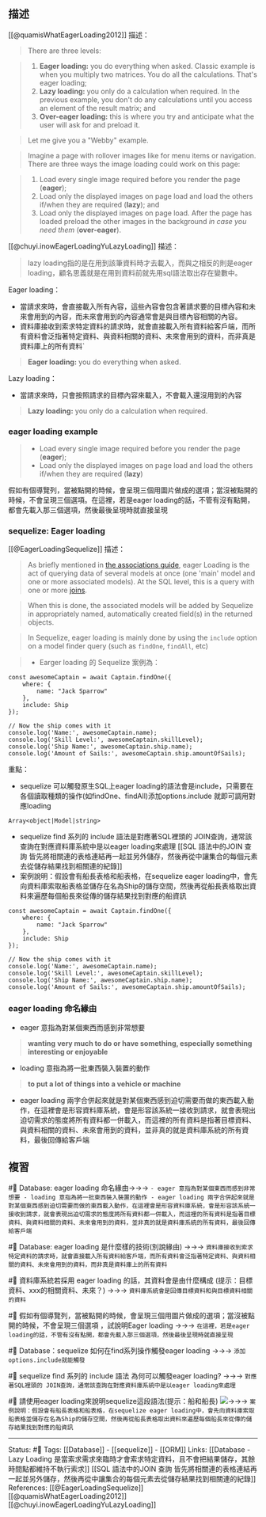 ## 描述

[[@quamisWhatEagerLoading2012]] 描述：
> There are three levels:

> 1.  **Eager loading:** you do everything when asked. Classic example is when you multiply two matrices. You do all the calculations. That's eager loading;
> 2.  **Lazy loading:** you only do a calculation when required. In the previous example, you don't do any calculations until you access an element of the result matrix; and
> 3.  **Over-eager loading:** this is where you try and anticipate what the user will ask for and preload it.

> Let me give you a "Webby" example.

> Imagine a page with rollover images like for menu items or navigation. There are three ways the image loading could work on this page:

> 1.  Load every single image required before you render the page (**eager**);
> 2.  Load only the displayed images on page load and load the others if/when they are required (**lazy**); and
> 3.  Load only the displayed images on page load. After the page has loaded preload the other images in the background _in case you need them_ (**over-eager**).

[[@chuyi.inowEagerLoadingYuLazyLoading]] 描述：
> lazy loading指的是在用到該筆資料時才去載入，而與之相反的則是eager loading，顧名思義就是在用到資料前就先用sql語法取出存在變數中。

Eager loading：
- 當請求來時，會直接載入所有內容，這些內容會包含著請求要的目標內容和未來會用到的內容，而未來會用到的內容通常會是與目標內容相關的內容。
- 資料庫接收到索求特定資料的請求時，就會直接載入所有資料給客戶端，而所有資料會泛指著特定資料、與資料相關的資料、未來會用到的資料，而非真是資料庫上的所有資料`
> **Eager loading:** you do everything when asked.

Lazy loading： 
- 當請求來時，只會按照請求的目標內容來載入，不會載入還沒用到的內容
> **Lazy loading:** you only do a calculation when required.


### eager loading example

> -   Load every single image required before you render the page (**eager**);
> -   Load only the displayed images on page load and load the others if/when they are required (**lazy**)

假如有個導覽列，當被點開的時候，會呈現三個用圖片做成的選項；當沒被點開的時候，不會呈現三個選項。在這裡，若是eager loading的話，不管有沒有點開，都會先載入那三個選項，然後最後呈現時就直接呈現



### sequelize: Eager loading
[[@EagerLoadingSequelize]] 描述：
>  As briefly mentioned in [the associations guide](https://sequelize.org/docs/v6/core-concepts/assocs/), eager Loading is the act of querying data of several models at once (one 'main' model and one or more associated models). At the SQL level, this is a query with one or more [joins](https://en.wikipedia.org/wiki/Join_(SQL)).

> When this is done, the associated models will be added by Sequelize in appropriately named, automatically created field(s) in the returned objects.

> In Sequelize, eager loading is mainly done by using the `include` option on a model finder query (such as `findOne`, `findAll`, etc)

> - Earger loading 的 Sequelize 案例為：
  
```
const awesomeCaptain = await Captain.findOne({
	where: {
		name: "Jack Sparrow"
	},
	include: Ship
});

// Now the ship comes with it
console.log('Name:', awesomeCaptain.name);
console.log('Skill Level:', awesomeCaptain.skillLevel);
console.log('Ship Name:', awesomeCaptain.ship.name);
console.log('Amount of Sails:', awesomeCaptain.ship.amountOfSails);
```

重點：
- sequelize 可以觸發原生SQL上eager loading的語法會是include，只需要在各個讀取種類的操作(如findOne、findAll)添加options.include 就即可調用對應loading
```
Array<object|Model|string>
```

- sequelize find 系列的 include 語法是對應著SQL裡頭的 JOIN查詢，通常該查詢在對應資料庫系統中是以eager loading來處理
[[SQL 語法中的JOIN 查詢 皆先將相關連的表格連結再一起並另外儲存，然後再從中讓集合的每個元素去從儲存結果找到相關連的紀錄]]
-  案例說明：假設會有船長表格和船表格，在sequelize eager loading中，會先向資料庫索取船表格並儲存在名為Ship的儲存空間，然後再從船長表格取出資料來遍歷每個船長來從傳的儲存結果找到對應的船資訊
```
const awesomeCaptain = await Captain.findOne({
	where: {
		name: "Jack Sparrow"
	},
	include: Ship
});

// Now the ship comes with it
console.log('Name:', awesomeCaptain.name);
console.log('Skill Level:', awesomeCaptain.skillLevel);
console.log('Ship Name:', awesomeCaptain.ship.name);
console.log('Amount of Sails:', awesomeCaptain.ship.amountOfSails);
```


### eager loading 命名緣由
- eager 意指為對某個東西而感到非常想要
> **wanting** **very much to do or have something, especially something interesting or enjoyable**
-  loading 意指為將一批東西裝入裝置的動作
> **to put a lot of things into a vehicle or machine**
- eager loading 兩字合併起來就是對某個東西感到迫切需要而做的東西載入動作，在這裡會是形容資料庫系統，會是形容該系統一接收到請求，就會表現出迫切需求的態度將所有資料都一併載入，而這裡的所有資料是指著目標資料、與資料相關的資料、未來會用到的資料，並非真的就是資料庫系統的所有資料，最後回傳給客戶端
## 複習
#🧠  Database: eager loading 命名緣由->->-> `- eager 意指為對某個東西而感到非常想要 - loading 意指為將一批東西裝入裝置的動作 - eager loading 兩字合併起來就是對某個東西感到迫切需要而做的東西載入動作，在這裡會是形容資料庫系統，會是形容該系統一接收到請求，就會表現出迫切需求的態度將所有資料都一併載入，而這裡的所有資料是指著目標資料、與資料相關的資料、未來會用到的資料，並非真的就是資料庫系統的所有資料，最後回傳給客戶端`
<!--SR:!2023-01-16,127,250-->


#🧠 Database: eager loading 是什麼樣的技術(別說緣由) ->->-> `資料庫接收到索求特定資料的請求時，就會直接載入所有資料給客戶端，而所有資料會泛指著特定資料、與資料相關的資料、未來會用到的資料，而非真是資料庫上的所有資料`
<!--SR:!2022-12-03,99,250-->

#🧠 資料庫系統若採用 eager loading  的話，其資料會是由什麼構成 (提示：目標資料、xxx的相關資料、未來？) ->->-> `資料庫系統會是回傳目標資料和與目標資料相關的資料`
<!--SR:!2023-02-28,153,250-->

#🧠  假如有個導覽列，當被點開的時候，會呈現三個用圖片做成的選項；當沒被點開的時候，不會呈現三個選項 ，試說明Eager loading ->->-> `在這裡，若是eager loading的話，不管有沒有點開，都會先載入那三個選項，然後最後呈現時就直接呈現`
<!--SR:!2023-03-22,176,250-->


#🧠 Database：sequelize 如何在find系列操作觸發eager loading ->->-> `添加options.include就能觸發`
<!--SR:!2023-03-06,165,250-->

#🧠 sequelize find 系列的 include 語法 為何可以觸發eager loading? ->->-> `對應著SQL裡頭的 JOIN查詢，通常該查詢在對應資料庫系統中是以eager loading來處理`
<!--SR:!2022-10-02,72,250-->

#🧠 請使用eager loading來說明sequelize這段語法(提示：船和船長) ![](https://res.cloudinary.com/dqfxgtyoi/image/upload/v1654935202/blog/database/orm/sequelize-eager-loading-example_k9neij.png)->->-> `案例說明：假設會有船長表格和船表格，在sequelize eager loading中，會先向資料庫索取船表格並儲存在名為Ship的儲存空間，然後再從船長表格取出資料來遍歷每個船長來從傳的儲存結果找到對應的船資訊`
<!--SR:!2022-12-15,114,250-->


---
Status: #🌱 
Tags: 
[[Database]] - [[sequelize]] - [[ORM]]
Links:
[[Database - Lazy Loading 是當索求需求來臨時才會索求特定資料，且不會把結果儲存，其餘時間點都維持不執行索求]]
[[SQL 語法中的JOIN 查詢 皆先將相關連的表格連結再一起並另外儲存，然後再從中讓集合的每個元素去從儲存結果找到相關連的紀錄]]
References:
[[@EagerLoadingSequelize]]
[[@quamisWhatEagerLoading2012]]
[[@chuyi.inowEagerLoadingYuLazyLoading]]